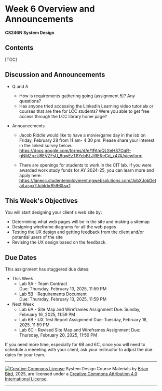 <h1>Week 6 Overview and Announcements</h1>

**CS246N System Design**

<h2>Contents</h2>

[TOC]

## Discussion and Announcements

- Q and A

  - How is requirements gathering going (assignment 5)? Any questions?
  - Has anyone tried accessing the LinkedIn Learning video tutorials or courses that are free for LCC students? Were you able to get free access through the LCC library home page?

- Announcements

  - Jacob Riddle would like to have a movie/game day in the lab on Friday, February 28 from 11 am- 4:30 pm. Please share your interest in the linked survey below. https://docs.google.com/forms/d/e/1FAIpQLSeHS7OqR-gNMZnzU8EVZFsU_8qwEzT8YcbBLJlREReCd_x47A/viewform

  - There are openings for students to work in the CIT lab.  If you were awarded work study funds for AY 2024-25, you can learn more and apply here: https://lanecc.studentemployment.ngwebsolutions.com/JobXJobDetail.aspx?JobId=9586&s=1


## This Week's Objectives

You will start designing your client's web site by:

- Determining what web pages will be in the site and making a sitemap
- Designing wireframe diagrams for all the web pages
- Testing the UX design and getting feedback from the client and/or potential users of the site
- Revising the UX design based on the feedback.

## Due Dates

This assignment has staggered due dates:

- This Week
  - Lab 5A - Team Contract  
    Due: Thursday, February 13, 2025, 11:59 PM
  - Lab 5B - Requirements Document  
    Due: Thursday, February 13, 2025, 11:59 PM
- Next Week
  - Lab 6A - Site Map and Wireframes Assignment
    Due: Sunday, February 16, 2025, 11:59 PM
  - Lab 6B - UX Test Report Assignment
    Due: Tuesday, February 18, 2025, 11:59 PM
  - Lab 6C - Revised Site Map and Wireframes Assignment
    Due: Thursday, February 20, 2025, 11:59 PM

If you need more time, especially for 6B and 6C, since you will need to schedule a meeeting with your client, ask your instructor to adjust the due dates for your team.



------

[![Creative Commons License](https://i.creativecommons.org/l/by/4.0/88x31.png)](http://creativecommons.org/licenses/by/4.0/)
System Design Course Materials by [Brian Bird](https://profbird.dev), <time>2025</time>, are licensed under a [Creative Commons Attribution 4.0 International License](http://creativecommons.org/licenses/by/4.0/).

---

